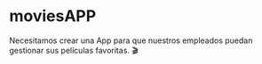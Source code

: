 # moviesAPP
 Necesitamos crear una App para que nuestros empleados puedan gestionar sus películas favoritas. 🎬
